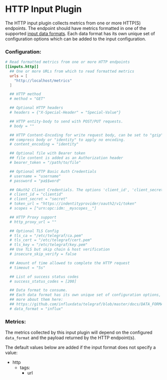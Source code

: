 # HTTP Input Plugin

The HTTP input plugin collects metrics from one or more HTTP(S) endpoints. The endpoint should have metrics formatted in one of the supported [input data formats](https://github.com/influxdata/telegraf/blob/master/docs/DATA_FORMATS_INPUT.md). Each data format has its own unique set of configuration options which can be added to the input configuration.

### Configuration:

```toml
# Read formatted metrics from one or more HTTP endpoints
[[inputs.http]]
  ## One or more URLs from which to read formatted metrics
  urls = [
    "http://localhost/metrics"
  ]

  ## HTTP method
  # method = "GET"

  ## Optional HTTP headers
  # headers = {"X-Special-Header" = "Special-Value"}

  ## HTTP entity-body to send with POST/PUT requests.
  # body = ""

  ## HTTP Content-Encoding for write request body, can be set to "gzip" to
  ## compress body or "identity" to apply no encoding.
  # content_encoding = "identity"

  ## Optional file with Bearer token
  ## file content is added as an Authorization header
  # bearer_token = "/path/to/file"

  ## Optional HTTP Basic Auth Credentials
  # username = "username"
  # password = "pa$$word"

  ## OAuth2 Client Credentials. The options 'client_id', 'client_secret', and 'token_url' are required to use OAuth2.
  # client_id = "clientid"
  # client_secret = "secret"
  # token_url = "https://indentityprovider/oauth2/v1/token"
  # scopes = ["urn:opc:idm:__myscopes__"]

  ## HTTP Proxy support
  # http_proxy_url = ""

  ## Optional TLS Config
  # tls_ca = "/etc/telegraf/ca.pem"
  # tls_cert = "/etc/telegraf/cert.pem"
  # tls_key = "/etc/telegraf/key.pem"
  ## Use TLS but skip chain & host verification
  # insecure_skip_verify = false

  ## Amount of time allowed to complete the HTTP request
  # timeout = "5s"

  ## List of success status codes
  # success_status_codes = [200]

  ## Data format to consume.
  ## Each data format has its own unique set of configuration options, read
  ## more about them here:
  ## https://github.com/influxdata/telegraf/blob/master/docs/DATA_FORMATS_INPUT.md
  # data_format = "influx"

```

### Metrics:

The metrics collected by this input plugin will depend on the configured `data_format` and the payload returned by the HTTP endpoint(s).

The default values below are added if the input format does not specify a value:

- http
  - tags:
    - url
